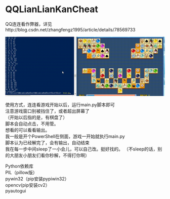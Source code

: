 # QQLianLianKanCheat
QQ连连看作弊器，详见http://blog.csdn.net/zhangfengz1995/article/details/78569733  

![demo](https://raw.githubusercontent.com/ZhangFengze/QQLianLianKanCheat/master/demo.gif "demo")



使用方式，连连看游戏开始以后，运行main.py脚本即可  
注意游戏窗口别被挡住了，或者超出屏幕了  
（开始以后指的是，有棋盘了）  
脚本会自动点击，不用管。  
想看的可以看看输出。  
我一般是开个PowerShell在侧面，游戏一开始就执行main.py  
脚本认为已经解完了，会有输出，自动结束  
我在每一步中间sleep了一小会儿，可以自己改。挺好找的。 
（不sleep的话，别的大朋友小朋友们看你秒解，不得打你啊）  
  
  
Python依赖库  
  PIL（pillow版）  
  pywin32（pip安装pypiwin32）  
  opencv(pip安装cv2）  
  pyautogui  
